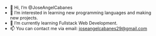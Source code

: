- 👋 Hi, I’m @JoseAngelCabanes
- 👀 I’m interested in learning new programming languages and making new projects.
- 🌱 I’m currently learning Fullstack Web Development.
- 📫 You can contact me via email: joseangelcabanes29@gmail.com

<!---
wAng3l/wAng3l is a ✨ special ✨ repository because its `README.md` (this file) appears on your GitHub profile.
You can click the Preview link to take a look at your changes.
--->
